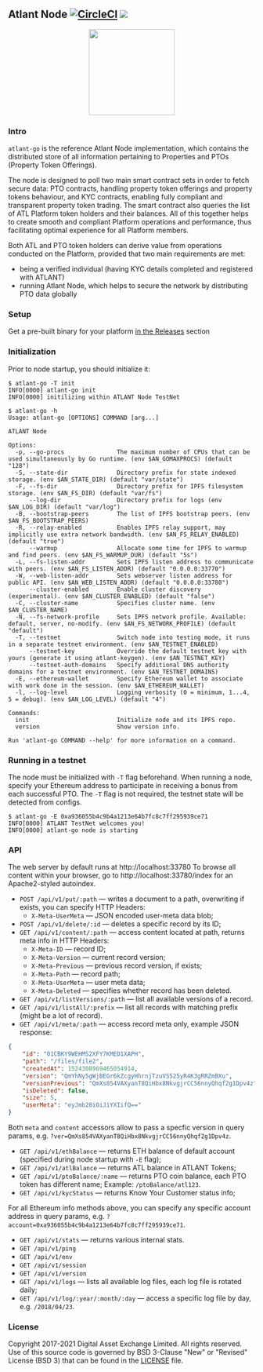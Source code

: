 ## Atlant Node [![CircleCI](https://circleci.com/gh/AtlantPlatform/atlant-go/tree/master.svg?style=shield&circle-token=c3fb3de524334e4566ccdae222192e585607f164)](https://circleci.com/gh/AtlantPlatform/atlant-go/tree/master) ![](https://img.shields.io/badge/version-1.0.1--rc1-blue.svg)

<p align="center">
<img src="https://avatars3.githubusercontent.com/u/30299272?s=400&u=b11d6a41091e04d7e133a758e6efb917371b981d&v=4" width="175">
</p>

### Intro

`atlant-go` is the reference Atlant Node implementation, which contains the distributed store of all information pertaining to Properties and PTOs (Property Token Offerings).

The node is designed to poll two main smart contract sets in order to fetch secure data: PTO contracts, handling property token offerings and property tokens behaviour, and KYC contracts, enabling fully compliant and transparent property token trading. The smart contract also queries the list of ATL Platform token holders and their balances.
All of this together helps to create smooth and compliant Platform operations and performance, thus facilitating optimal experience for all Platform members.

Both ATL and PTO token holders can derive value from operations conducted on the Platform, provided that two main requirements are met: 
- being a verified individual (having KYC details completed and registered with ATLANT)
- running Atlant Node, which helps to secure the network by distributing PTO data globally

### Setup

Get a pre-built binary for your platform [in the Releases](https://github.com/AtlantPlatform/atlant-node/releases) section

### Initialization

Prior to node startup, you should initialize it:

```
$ atlant-go -T init
INFO[0000] atlant-go init
INFO[0000] initilizing within ATLANT Node TestNet

$ atlant-go -h
Usage: atlant-go [OPTIONS] COMMAND [arg...]

ATLANT Node

Options:
  -p, --go-procs               The maximum number of CPUs that can be used simultaneously by Go runtime. (env $AN_GOMAXPROCS) (default "128")
  -S, --state-dir              Directory prefix for state indexed storage. (env $AN_STATE_DIR) (default "var/state")
  -F, --fs-dir                 Directory prefix for IPFS filesystem storage. (env $AN_FS_DIR) (default "var/fs")
      --log-dir                Directory prefix for logs (env $AN_LOG_DIR) (default "var/log")
  -B, --bootstrap-peers        The list of IPFS bootstrap peers. (env $AN_FS_BOOTSTRAP_PEERS)
  -R, --relay-enabled          Enables IPFS relay support, may implicitly use extra network bandwidth. (env $AN_FS_RELAY_ENABLED) (default "true")
      --warmup                 Allocate some time for IPFS to warmup and find peers. (env $AN_FS_WARMUP_DUR) (default "5s")
  -L, --fs-listen-addr         Sets IPFS listen address to communicate with peers. (env $AN_FS_LISTEN_ADDR) (default "0.0.0.0:33770")
  -W, --web-listen-addr        Sets webserver listen address for public API. (env $AN_WEB_LISTEN_ADDR) (default "0.0.0.0:33780")
      --cluster-enabled        Enable cluster discovery (experimental). (env $AN_CLUSTER_ENABLED) (default "false")
  -C, --cluster-name           Specifies cluster name. (env $AN_CLUSTER_NAME)
  -N, --fs-network-profile     Sets IPFS network profile. Available: default, server, no-modify. (env $AN_FS_NETWORK_PROFILE) (default "default")
  -T, --testnet                Switch node into testing mode, it runs in a separate testnet environment. (env $AN_TESTNET_ENABLED)
      --testnet-key            Override the default testnet key with yours (generate it using atlant-keygen). (env $AN_TESTNET_KEY)
      --testnet-auth-domains   Specify additional DNS authority domains for a testnet environment. (env $AN_TESTNET_DOMAINS)
  -E, --ethereum-wallet        Specify Ethereum wallet to associate with work done in the session. (env $AN_ETHEREUM_WALLET)
  -l, --log-level              Logging verbosity (0 = minimum, 1...4, 5 = debug). (env $AN_LOG_LEVEL) (default "4")

Commands:
  init                         Initialize node and its IPFS repo.
  version                      Show version info.

Run 'atlant-go COMMAND --help' for more information on a command.
```

### Running in a testnet

The node must be initialized with `-T` flag beforehand. When running a node, specify your Ethereum address to participate in receiving a bonus from each successful PTO. The `-T` flag is not required, the testnet state will be detected from configs.

```
$ atlant-go -E 0xa936055b4c9b4a1213e64b7fc8c7ff295939ce71
INFO[0000] ATLANT TestNet welcomes you!
INFO[0000] atlant-go node is starting
```

### API

The web server by default runs at http://localhost:33780
To browse all content within your browser, go to http://localhost:33780/index for an Apache2-styled autoindex.

* `POST /api/v1/put/:path` — writes a document to a path, overwriting if exists, you can specify HTTP Headers:
    - `X-Meta-UserMeta` — JSON encoded user-meta data blob;
* `POST /api/v1/delete/:id` — deletes a specific record by its ID;
* `GET /api/v1/content/:path` — access content located at path, returns meta info in HTTP Headers:
    - `X-Meta-ID` — record ID;
    - `X-Meta-Version` — current record version;
    - `X-Meta-Previous` — previous record version, if exists;
    - `X-Meta-Path` — record path;
    - `X-Meta-UserMeta` — user meta data;
    - `X-Meta-Deleted` — specifies whether record has been deleted.
* `GET /api/v1/listVersions/:path` — list all available versions of a record.
* `GET /api/v1/listAll/:prefix` — list all records with matching prefix (might be a lot of record).
* `GET /api/v1/meta/:path` — access record meta only, example JSON response:
```json
{
    "id": "01CBKY9WEHMS2XFY7KMED1XAPH",
    "path": "/files/file2",
    "createdAt": 1524308969465054914,
    "version": "QmYhNy5gWjBEGr6kZcgyHhrnjTzuVS525yR4K3gRRZmBXu",
    "versionPrevious": "QmXs854VAXyanT8QiHbx8NkvgjrCC56nnyQhqf2g1Dpv4z",
    "isDeleted": false,
    "size": 5,
    "userMeta": "eyJmb28iOiJiYXIifQ=="
}
```

Both `meta` and `content` accessors allow to pass a specfic version in query params, e.g. `?ver=QmXs854VAXyanT8QiHbx8NkvgjrCC56nnyQhqf2g1Dpv4z`.

* `GET /api/v1/ethBalance` — returns ETH balance of default account (specified during node startup with `-E` flag);
* `GET /api/v1/atlBalance` — returns ATL balance in ATLANT Tokens;
* `GET /api/v1/ptoBalance/:name` — returns PTO coin balance, each PTO token has different name; Example: `/ptoBalance/atl123`.
* `GET /api/v1/kycStatus` — returns Know Your Customer status info;

For all Ethereum info methods above, you can specify any specific account address in query params, e.g. `?account=0xa936055b4c9b4a1213e64b7fc8c7ff295939ce71`.

* `GET /api/v1/stats` — returns various internal stats.
* `GET /api/v1/ping`
* `GET /api/v1/env`
* `GET /api/v1/session`
* `GET /api/v1/version`
* `GET /api/v1/logs` — lists all available log files, each log file is rotated daily;
* `GET /api/v1/log/:year/:month/:day` — access a specific log file by day, e.g. `/2018/04/23`.

### License

Copyright 2017-2021 Digital Asset Exchange Limited. All rights reserved.
Use of this source code is governed by BSD 3-Clause "New" or "Revised"
License (BSD 3) that can be found in the [LICENSE](/LICENSE.md/LICENSE.md) file.
